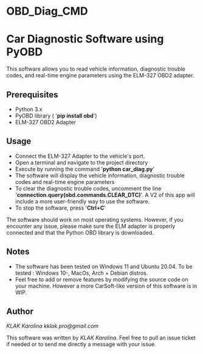 # OBD_Diag_CMD
# Car Diagnostic Software using PyOBD

This software allows you to read vehicle information, diagnostic trouble codes, and real-time engine parameters using the ELM-327 OBD2 adapter.

## Prerequisites

* Python 3.x
* PyOBD library ( '__pip install obd__')
* ELM-327 OBD2 Adapter

## Usage

* Connect the ELM-327 Adapter to the vehicle's port.
* Open a terminal and navigate to the project directory
* Execute by running the command '__python car_diag.py__'
* The software will display the vehicle information, diagnostic trouble codes and real-time engine parameters 
* To clear the diagnostic trouble codes, uncomment the line '__connection.query(obd.commands.CLEAR_DTC)__'. A V2 of this app will include a more user-friendly way to use the software.
* To stop the software, press '__Ctrl+C__'

The software should work on most operating systems.
However, if you encounter any issue, please make sure the ELM adapter is properly connected and that the Python OBD library is downloaded.

## Notes

* The software has been tested on Windows 11 and Ubuntu 20.04. To be tested : Windows 10-, MacOs, Arch + Debian distros.
* Feel free to add or remove features by modifying the source code on your machine. However a more CarSoft-like version of this software is in WIP.

## Author

_KLAK Karolina_
_kklak.pro@gmail.com_

This software was written by _KLAK Karolina_.
Feel free to pull an issue ticket if needed or to send me directly a message with your issue.